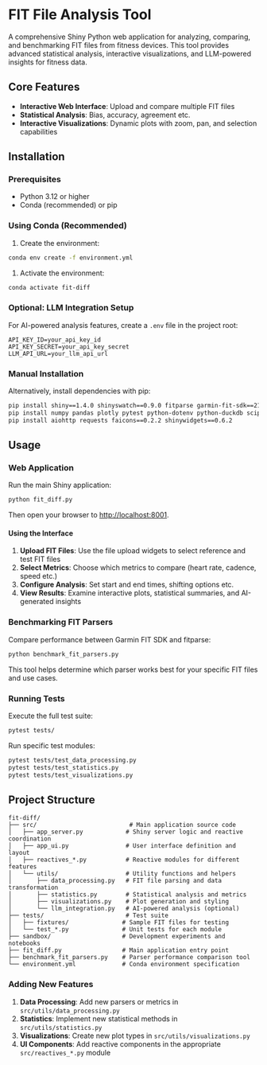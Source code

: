 # FIT File Analysis Tool

A comprehensive Shiny Python web application for analyzing, comparing, and benchmarking FIT files from fitness devices. This tool provides advanced statistical analysis, interactive visualizations, and LLM-powered insights for fitness data.

## Core Features

- **Interactive Web Interface**: Upload and compare multiple FIT files
- **Statistical Analysis**: Bias, accuracy, agreement etc.
- **Interactive Visualizations**: Dynamic plots with zoom, pan, and selection capabilities

## Installation

### Prerequisites

- Python 3.12 or higher
- Conda (recommended) or pip

### Using Conda (Recommended)

1. Create the environment:

```bash
conda env create -f environment.yml
```

1. Activate the environment:

```bash
conda activate fit-diff
```

### Optional: LLM Integration Setup

For AI-powered analysis features, create a `.env` file in the project root:

```env
API_KEY_ID=your_api_key_id
API_KEY_SECRET=your_api_key_secret
LLM_API_URL=your_llm_api_url
```

### Manual Installation

Alternatively, install dependencies with pip:

```bash
pip install shiny==1.4.0 shinyswatch==0.9.0 fitparse garmin-fit-sdk==21.171.0
pip install numpy pandas plotly pytest python-dotenv python-duckdb scipy
pip install aiohttp requests faicons==0.2.2 shinywidgets==0.6.2
```

## Usage

### Web Application

Run the main Shiny application:

```bash
python fit_diff.py
```

Then open your browser to [http://localhost:8001](http://localhost:8001).

#### Using the Interface

1. **Upload FIT Files**: Use the file upload widgets to select reference and test FIT files
2. **Select Metrics**: Choose which metrics to compare (heart rate, cadence, speed etc.)
3. **Configure Analysis**: Set start and end times, shifting options etc.
4. **View Results**: Examine interactive plots, statistical summaries, and AI-generated insights

### Benchmarking FIT Parsers

Compare performance between Garmin FIT SDK and fitparse:

```bash
python benchmark_fit_parsers.py
```

This tool helps determine which parser works best for your specific FIT files and use cases.

### Running Tests

Execute the full test suite:

```bash
pytest tests/
```

Run specific test modules:

```bash
pytest tests/test_data_processing.py
pytest tests/test_statistics.py
pytest tests/test_visualizations.py
```

## Project Structure

```text
fit-diff/
├── src/                          # Main application source code
│   ├── app_server.py            # Shiny server logic and reactive coordination
│   ├── app_ui.py                # User interface definition and layout
│   ├── reactives_*.py           # Reactive modules for different features
│   └── utils/                   # Utility functions and helpers
│       ├── data_processing.py   # FIT file parsing and data transformation
│       ├── statistics.py        # Statistical analysis and metrics
│       ├── visualizations.py    # Plot generation and styling
│       └── llm_integration.py   # AI-powered analysis (optional)
├── tests/                       # Test suite
│   ├── fixtures/               # Sample FIT files for testing
│   └── test_*.py               # Unit tests for each module
├── sandbox/                    # Development experiments and notebooks
├── fit_diff.py                 # Main application entry point
├── benchmark_fit_parsers.py    # Parser performance comparison tool
└── environment.yml             # Conda environment specification
```

### Adding New Features

1. **Data Processing**: Add new parsers or metrics in `src/utils/data_processing.py`
1. **Statistics**: Implement new statistical methods in `src/utils/statistics.py`
1. **Visualizations**: Create new plot types in `src/utils/visualizations.py`
1. **UI Components**: Add reactive components in the appropriate `src/reactives_*.py` module
